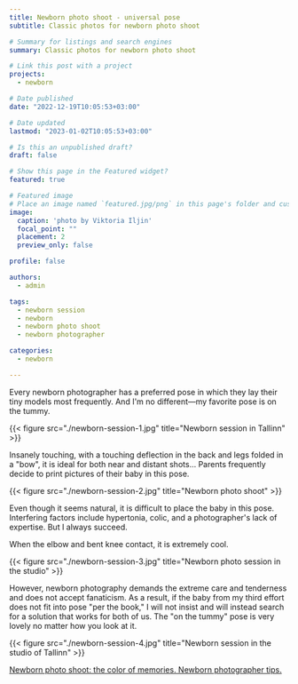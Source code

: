 ```yaml
---
title: Newborn photo shoot - universal pose
subtitle: Classic photos for newborn photo shoot

# Summary for listings and search engines
summary: Classic photos for newborn photo shoot

# Link this post with a project
projects: 
  - newborn

# Date published
date: "2022-12-19T10:05:53+03:00"

# Date updated
lastmod: "2023-01-02T10:05:53+03:00"

# Is this an unpublished draft?
draft: false

# Show this page in the Featured widget?
featured: true

# Featured image
# Place an image named `featured.jpg/png` in this page's folder and customize its options here.
image:
  caption: 'photo by Viktoria Iljin'
  focal_point: ""
  placement: 2
  preview_only: false

profile: false

authors:
  - admin

tags:
  - newborn session
  - newborn
  - newborn photo shoot
  - newborn photographer

categories:
  - newborn

---
```

Every newborn photographer has a preferred pose in which they lay their tiny models most frequently. 
And I'm no different—my favorite pose is on the tummy.

{{< figure src="./newborn-session-1.jpg" title="Newborn session in Tallinn" >}}

Insanely touching, with a touching deflection in the back and legs folded in a "bow", it is ideal for both near and distant shots... Parents frequently decide to print pictures of their baby in this pose.

{{< figure src="./newborn-session-2.jpg" title="Newborn photo shoot" >}}

Even though it seems natural, it is difficult to place the baby in this pose. Interfering factors include hypertonia, colic, and a photographer's lack of expertise. 
But I always succeed.

When the elbow and bent knee contact, it is extremely cool.

{{< figure src="./newborn-session-3.jpg" title="Newborn photo session in the studio" >}}

However, newborn photography demands the extreme care and tenderness and does not accept fanaticism. As a result, if the baby from my third effort does not fit into pose "per the book," I will not insist and will instead search for a solution that works for both of us. The "on the tummy" pose is very lovely no matter how you look at it.

{{< figure src="./newborn-session-4.jpg" title="Newborn session in the studio of Tallinn" >}}

[Newborn photo shoot: the color of memories. Newborn photographer tips.](https://www.lastefoto.ee/en/post/newborn-session-the-colour-of-memories-newborn-photographer-tips/)